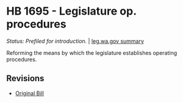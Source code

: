# HB 1695 - Legislature op. procedures
*Status: Prefiled for introduction.* | [leg.wa.gov summary](https://app.leg.wa.gov/billsummary?BillNumber=1695&Year=2021)

Reforming the means by which the legislature establishes operating procedures.

## Revisions
* [Original Bill](1/)